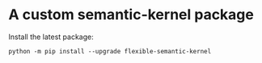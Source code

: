 # A custom semantic-kernel package

Install the latest package:

    python -m pip install --upgrade flexible-semantic-kernel

